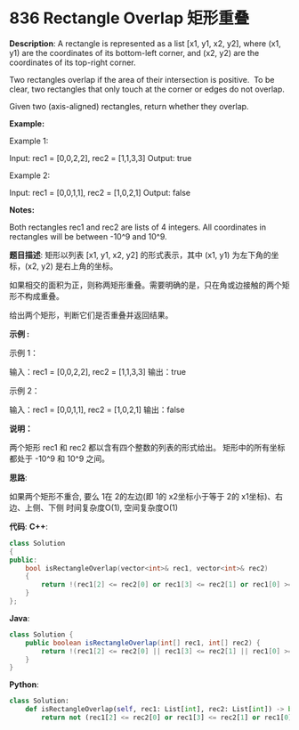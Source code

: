 # 836 Rectangle Overlap 矩形重叠

__Description__:
A rectangle is represented as a list [x1, y1, x2, y2], where (x1, y1) are the coordinates of its bottom-left corner, and (x2, y2) are the coordinates of its top-right corner.

Two rectangles overlap if the area of their intersection is positive.  To be clear, two rectangles that only touch at the corner or edges do not overlap.

Given two (axis-aligned) rectangles, return whether they overlap.

__Example:__

Example 1:

Input: rec1 = [0,0,2,2], rec2 = [1,1,3,3]
Output: true

Example 2:

Input: rec1 = [0,0,1,1], rec2 = [1,0,2,1]
Output: false

__Notes:__

Both rectangles rec1 and rec2 are lists of 4 integers.
All coordinates in rectangles will be between -10^9 and 10^9.

__题目描述__:
矩形以列表 [x1, y1, x2, y2] 的形式表示，其中 (x1, y1) 为左下角的坐标，(x2, y2) 是右上角的坐标。

如果相交的面积为正，则称两矩形重叠。需要明确的是，只在角或边接触的两个矩形不构成重叠。

给出两个矩形，判断它们是否重叠并返回结果。

__示例 :__

示例 1：

输入：rec1 = [0,0,2,2], rec2 = [1,1,3,3]
输出：true

示例 2：

输入：rec1 = [0,0,1,1], rec2 = [1,0,2,1]
输出：false

__说明：__

两个矩形 rec1 和 rec2 都以含有四个整数的列表的形式给出。
矩形中的所有坐标都处于 -10^9 和 10^9 之间。

__思路__:

如果两个矩形不重合, 要么 1在 2的左边(即 1的 x2坐标小于等于 2的 x1坐标)、右边、上侧、下侧
时间复杂度O(1), 空间复杂度O(1)

__代码__:
__C++__:

```C++
class Solution 
{
public:
    bool isRectangleOverlap(vector<int>& rec1, vector<int>& rec2) 
    {
        return !(rec1[2] <= rec2[0] or rec1[3] <= rec2[1] or rec1[0] >= rec2[2] or rec1[1] >= rec2[3]);
    }
};
```

__Java__:

```Java
class Solution {
    public boolean isRectangleOverlap(int[] rec1, int[] rec2) {
        return !(rec1[2] <= rec2[0] || rec1[3] <= rec2[1] || rec1[0] >= rec2[2] || rec1[1] >= rec2[3]);
    }
}
```

__Python__:

```Python
class Solution:
    def isRectangleOverlap(self, rec1: List[int], rec2: List[int]) -> bool:
        return not (rec1[2] <= rec2[0] or rec1[3] <= rec2[1] or rec1[0] >= rec2[2] or rec1[1] >= rec2[3])
```
